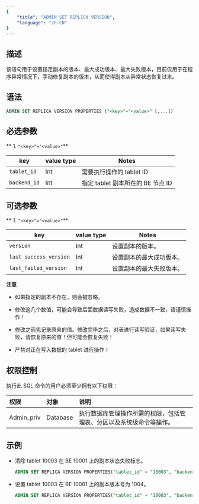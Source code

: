```yaml
---
{
    "title": "ADMIN SET REPLICA VERSION",
    "language": "zh-CN"
}
---
```


## 描述

该语句用于设置指定副本的版本、最大成功版本、最大失败版本，目前仅用于在程序异常情况下，手动修复副本的版本，从而使得副本从异常状态恢复过来。

## 语法

```sql
ADMIN SET REPLICA VERSION PROPERTIES ("<key>"="<value>" [,...])
```

## 必选参数

** 1. `"<key>"="<value>"`**

| key          | value type | Notes                    |
|--------------|------------|--------------------------|
| `tablet_id`  | Int        | 需要执行操作的 tablet ID        |
| `backend_id` | Int        | 指定 tablet 副本所在的 BE 节点 ID |

## 可选参数

** 1. `"<key>"="<value>"`**

| key                    | value type | Notes        |
|------------------------|------------|--------------|
| `version`              | Int        | 设置副本的版本。     |
| `last_success_version` | Int        | 设置副本的最大成功版本。 |
| `last_failed_version`  | Int        | 设置副本的最大失败版本。 |


**注意**

- 如果指定的副本不存在，则会被忽略。

- 修改这几个数值，可能会导致后面数据读写失败，造成数据不一致，请谨慎操作！

- 修改之前先记录原来的值。修改完毕之后，对表进行读写验证，如果读写失败，请恢复原来的值！但可能会恢复失败！

- 严禁对正在写入数据的 tablet 进行操作！

## 权限控制

执行此 SQL 命令的用户必须至少拥有以下权限：

| 权限         | 对象       | 说明                                 |
|:-----------|:---------|:-----------------------------------|
| Admin_priv | Database | 执行数据库管理操作所需的权限，包括管理表、分区以及系统级命令等操作。 |

## 示例

- 清除 tablet 10003 在 BE 10001 上的副本状态失败标志。

  ```sql
  ADMIN SET REPLICA VERSION PROPERTIES("tablet_id" = "10003", "backend_id" = "10001", "last_failed_version" = "-1");
  ```

- 设置 tablet 10003 在 BE 10001 上的副本版本号为 1004。

  ```sql
  ADMIN SET REPLICA VERSION PROPERTIES("tablet_id" = "10003", "backend_id" = "10001", "version" = "1004");
  ```

